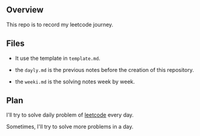 ## Overview
This repo is to record my leetcode journey.

## Files
- It use the template in `template.md`.

- the `dayly.md` is the previous notes before the creation of this repository.

- the `weeki.md` is the solving notes week by week.

## Plan
I'll try to solve daily problem of [leetcode](https://leetcode.cn) every day.

Sometimes, I'll try to solve more problems in a day.
